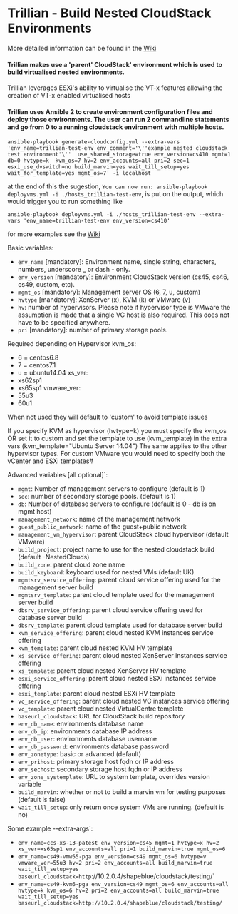 # Trillian - Build Nested CloudStack Environments

More detailed information can be found in the [Wiki](https://github.com/shapeblue/Trillian/wiki)

#### Trillian makes use a 'parent' CloudStack' environment which is used to build virtualised nested environments.

Trillian leverages ESXi's ability to virtualise the VT-x features allowing the creation of VT-x enabled virtualised hosts

#### Trillian uses Ansible 2 to create environment configuration files and deploy those environments. The user can run 2 commandline statements and go from 0 to a running cloudstack environment with multiple hosts. 

```
ansible-playbook generate-cloudconfig.yml --extra-vars 'env_name=trillian-test-env env_comment='\''example nested cloudstack test environment'\''  use_shared_storage=true env_version=cs410 mgmt=1 db=0 hvtype=k  kvm_os=7 hv=2 env_accounts=all pri=2 sec=1 esxi_use_dvswitch=no build_marvin=yes wait_till_setup=yes wait_for_template=yes mgmt_os=7' -i localhost
```
at the end of this the sugestion, `You can now run: ansible-playbook deployvms.yml -i ./hosts_trillian-test-env`, is put on the output, which would trigger you to run something like
```
ansible-playbook deployvms.yml -i ./hosts_trillian-test-env --extra-vars 'env_name=trillian-test-env env_version=cs410'
```

for more examples see the [Wiki](https://github.com/shapeblue/Trillian/wiki)

 Basic variables:
 +   `env_name` [mandatory]: Environment name, single string, characters, numbers, underscore _ or dash - only.
 +   `env_version` [mandatory]: Environment CloudStack version (cs45, cs46, cs49, custom, etc).
 +   `mgmt_os` [mandatory]: Management server OS (6, 7, u, custom)
 +   `hvtype` [mandatory]: XenServer (x), KVM (k) or VMware (v)
 +   `hv`: number of hypervisors. Please note if hypervisor type is VMware the assumption is made that a single VC host is also required.                            This does not have to be specified anywhere.
 +   `pri` [mandatory]: number of primary storage pools.
   
 Required depending on Hypervisor
 kvm_os:
 -	6 = centos6.8
 -	7 = centos7.1
 -	u = ubuntu14.04
 xs_ver:
 -	xs62sp1
 -	xs65sp1
 vmware_ver:
 -	55u3
 -	60u1

 When not used they will default to 'custom' to avoid template issues

 If you specify KVM as hypervisor  (hvtype=k) you must specify the kvm_os OR set it to custom and set the template to use (kvm_template) in the extra vars (kvm_template="Ubuntu Server 14.04")
 The same applies to the other hypervisor types. For custom VMware you would need to specify both the vCenter and ESXi templates#



 Advanced variables [all optional]`:
 +   `mgmt`: Number of management servers to configure (default is 1)
 +   `sec`: number of secondary storage pools. (default is 1)
 +   `db`: Number of database servers to configure (default is 0 - db is on mgmt host)
 +   `management_network`: name of the management network
 +   `guest_public_network`: name of the guest+public network
 +   `management_vm_hypervisor`: parent CloudStack cloud hypervisor (default VMware)
 +   `build_project`: project name to use for the nested cloudstack build (default <accountname>-NestedClouds)
 +   `build_zone`: parent cloud zone name
 +   `build_keyboard`: keyboard used for nested VMs (default UK)
 +   `mgmtsrv_service_offering`: parent cloud service offering used for the management server build
 +   `mgmtsrv_template`: parent cloud template used for the management server build
 +   `dbsrv_service_offering`: parent cloud service offering used for database server build
 +   `dbsrv_template`: parent cloud template used for database server build
 +   `kvm_service_offering`: parent cloud nested KVM instances service offering
 +   `kvm_template`: parent cloud nested KVM HV template
 +   `xs_service_offering`: parent cloud nested XenServer instances service offering
 +   `xs_template`: parent cloud nested XenServer HV template
 +   `esxi_service_offering`: parent cloud nested ESXi instances service offering
 +   `esxi_template`: parent cloud nested ESXi HV template
 +   `vc_service_offering`: parent cloud nested VC instances service offering
 +   `vc_template`: parent cloud nested VirtualCentre template
 +   `baseurl_cloudstack`: URL for CloudStack build repository
 +   `env_db_name`: environments database name
 +   `env_db_ip`: environments database IP address
 +   `env_db_user`: environments database username
 +   `env_db_password`: environments database password
 +   `env_zonetype`: basic or advanced (default)
 +   `env_prihost`: primary storage host fqdn or IP address
 +   `env_sechost`: secondary storage host fqdn or IP address
 +   `env_zone_systemplate`: URL to system template, overrides version variable
 +   `build_marvin`: whether or not to build a marvin vm for testing purposes (default is false)
 +   `wait_till_setup`: only return once system VMs are running. (default is no)


 Some example --extra-args`:

  * `env_name=ccs-xs-13-patest env_version=cs45 mgmt=1 hvtype=x hv=2 xs_ver=xs65sp1 env_accounts=all pri=1 build_marvin=true mgmt_os=6`
  * `env_name=cs49-vmw55-pga env_version=cs49 mgmt_os=6 hvtype=v vmware_ver=55u3 hv=2 pri=2 env_accounts=all build_marvin=true wait_till_setup=yes baseurl_cloudstack=http`://10.2.0.4/shapeblue/cloudstack/testing/`
  * `env_name=cs49-kvm6-pga env_version=cs49 mgmt_os=6 env_accounts=all hvtype=k kvm_os=6 hv=2 pri=2 env_accounts=all build_marvin=true wait_till_setup=yes baseurl_cloudstack=http://10.2.0.4/shapeblue/cloudstack/testing/`

